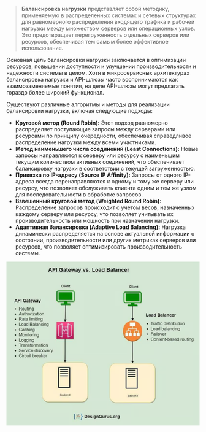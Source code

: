 > **Балансировка нагрузки** представляет собой методику, применяемую в распределенных системах и сетевых структурах для равномерного распределения входящего трафика и рабочей нагрузки между множеством серверов или операционных узлов. Это предотвращает перегруженность отдельных серверов или ресурсов, обеспечивая тем самым более эффективное использование.

Основная цель балансировки нагрузки заключается в оптимизации ресурсов, повышении доступности и улучшении производительности и надежности системы в целом.
Хотя в микросервисных архитектурах балансировка нагрузки и API-шлюзы часто воспринимаются как взаимозаменяемые понятия, на деле API-шлюзы могут предлагать гораздо более широкий функционал.

Существуют различные алгоритмы и методы для реализации балансировки нагрузки, включая следующие подходы:

- **Круговой метод (Round Robin):** Этот подход равномерно распределяет поступающие запросы между серверами или ресурсами по принципу очередности, обеспечивая справедливое распределение нагрузки между всеми участниками.
- **Метод наименьшего числа соединений (Least Connections):** Новые запросы направляются к серверу или ресурсу с наименьшим текущим количеством активных соединений, что обеспечивает балансировку нагрузки в соответствии с текущей загруженностью.
- **Привязка по IP-адресу (Source IP Affinity):** Запросы от одного IP-адреса всегда перенаправляются к одному и тому же серверу или ресурсу, что позволяет обслуживать клиента одним и тем же узлом для последовательности в обработке запросов.
- **Взвешенный круговой метод (Weighted Round Robin):** Распределение запросов происходит с учетом весов, назначенных каждому серверу или ресурсу, что позволяет учитывать их производительность или мощность при назначении нагрузки.
- **Адаптивная балансировка (Adaptive Load Balancing):** Нагрузка динамически распределяется на основе актуальной информации о состоянии, производительности или других метриках серверов или ресурсов, что позволяет оптимизировать производительность системы.

![Untitled](programming/system-design/image-storage/Untitled%205.png)